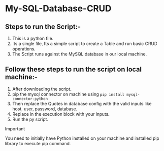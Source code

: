 # My-SQL-Database-CRUD

## Steps to run the Script:-
1. This is a python file.
2. Its a single file, Its a simple script to create a Table and run basic CRUD operations.
3. The Script runs against the MySQL database in our local machine.

## Follow these steps to run the script on local machine:-
1. After downloading the script.
2. pip the mysql connector on machine using `pip install mysql-connector-python `
3. Then replace the Quotes in database config with the valid inputs like host, user, password, database.
4. Replace in the execution block with your inputs.
5. Run the py script.

> [!IMPORTANT]
> You need to initially have Python installed on your machine and installed pip library to execute pip command.
